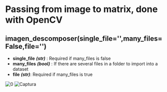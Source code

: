 # Passing from image to matrix, done with OpenCV

## imagen_descomposer(single_file='',many_files=False,file='')

* __single_file__ __*(str)*__ : Required if many_files is false
* __many_files__ __*(bool)*__ : If there are several files in a folder to import into a dataset
* __file__ __*(str)*__: Required if many_files is true



![0](https://user-images.githubusercontent.com/40075601/167493470-3b2dc4b5-3dc9-4bb9-95ba-2c1284055b81.jpg)
![Captura](https://user-images.githubusercontent.com/40075601/167493481-9300aff8-ea89-4fad-8296-0223cff9a4f0.JPG)
